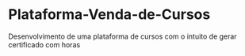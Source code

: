 # Plataforma-Venda-de-Cursos
Desenvolvimento de uma plataforma de cursos com o intuito de gerar certificado com horas
